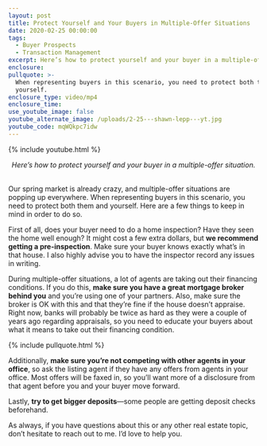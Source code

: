 ```yaml
---
layout: post
title: Protect Yourself and Your Buyers in Multiple-Offer Situations
date: 2020-02-25 00:00:00
tags:
  - Buyer Prospects
  - Transaction Management
excerpt: Here’s how to protect yourself and your buyer in a multiple-offer situation.
enclosure:
pullquote: >-
  When representing buyers in this scenario, you need to protect both them and
  yourself.
enclosure_type: video/mp4
enclosure_time:
use_youtube_image: false
youtube_alternate_image: /uploads/2-25---shawn-lepp---yt.jpg
youtube_code: mqWQkpc7idw
---
```


{% include youtube.html %}

<center><em>Here&rsquo;s how to protect yourself and your buyer in a multiple-offer situation.</em></center>

<br>Our spring market is already crazy, and multiple-offer situations are popping up everywhere. When representing buyers in this scenario, you need to protect both them and yourself. Here are a few things to keep in mind in order to do so.

First of all, does your buyer need to do a home inspection? Have they seen the home well enough? It might cost a few extra dollars, but **we recommend getting a pre-inspection**. Make sure your buyer knows exactly what’s in that house. I also highly advise you to have the inspector record any issues in writing.

During multiple-offer situations, a lot of agents are taking out their financing conditions. If you do this, **make sure you have a great mortgage broker behind you** and you’re using one of your partners. Also, make sure the broker is OK with this and that they’re fine if the house doesn’t appraise. Right now, banks will probably be twice as hard as they were a couple of years ago regarding appraisals, so you need to educate your buyers about what it means to take out their financing condition.

{% include pullquote.html %}

Additionally, **make sure you’re not competing with other agents in your office**, so ask the listing agent if they have any offers from agents in your office. Most offers will be faxed in, so you’ll want more of a disclosure from that agent before you and your buyer move forward.

Lastly, **try to get bigger deposits**—some people are getting deposit checks beforehand.

As always, if you have questions about this or any other real estate topic, don’t hesitate to reach out to me. I’d love to help you.